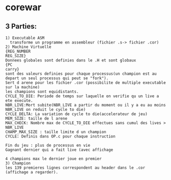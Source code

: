# corewar
## 3 Parties:
    1) Executable ASM
      transforme un programme en assembleur (fichier .s-> fichier .cor)
    2) Machine Virtuelle
    {REG_NUMBER
    REG_SIZE}
    Donnees globales sont definies dans le .H et sont globaux
    {PC
    carry}
    sont des valeurs definies pour chaque processus(un champion est au depart un seul processus qui peut se "fork").
    Sert d arene pour les fichier .cor (possibilite de multiple executable sur la machine)
    les champions sont equidistants.
    CYCLE_TO_DIE: Periode de temps sur laquelle on verifie qu un live a ete execute. 
    NBR_LIVE:Mort subite(NBR_LIVE a partir du moment ou il y a eu au moins NBR_LIVE on reduit le cycle to die)
    CYCLE_DELTA: La variation de cycle to die(accelerateur de jeu)
    MEM_SIZE: taille de l arene
    MAX_CHECK: Nombre max de CYCLE_TO_DIE effectues sans cumul des lives > NBR_LIVE
    CHAMP_MAX_SIZE : taille limite d un champion
    CYCLE: Definis dans OP.c pour chaque instruction
    
    Fin du jeu : plus de processus en vie
    Gagnant dernier qui a fait live (avec affichage
    
    4 champions max le dernier joue en premier
    3) Champion
    les 139 premieres lignes correspondent au header dans le .cor (affichage a regarder).
    
